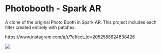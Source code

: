 # Photobooth - Spark AR
A clone of the original Photo Booth in Spark AR. This project includes each filter created entirely with patches.

https://www.instagram.com/a/r/?effect_id=2052588624838426

![](demo.gif)
